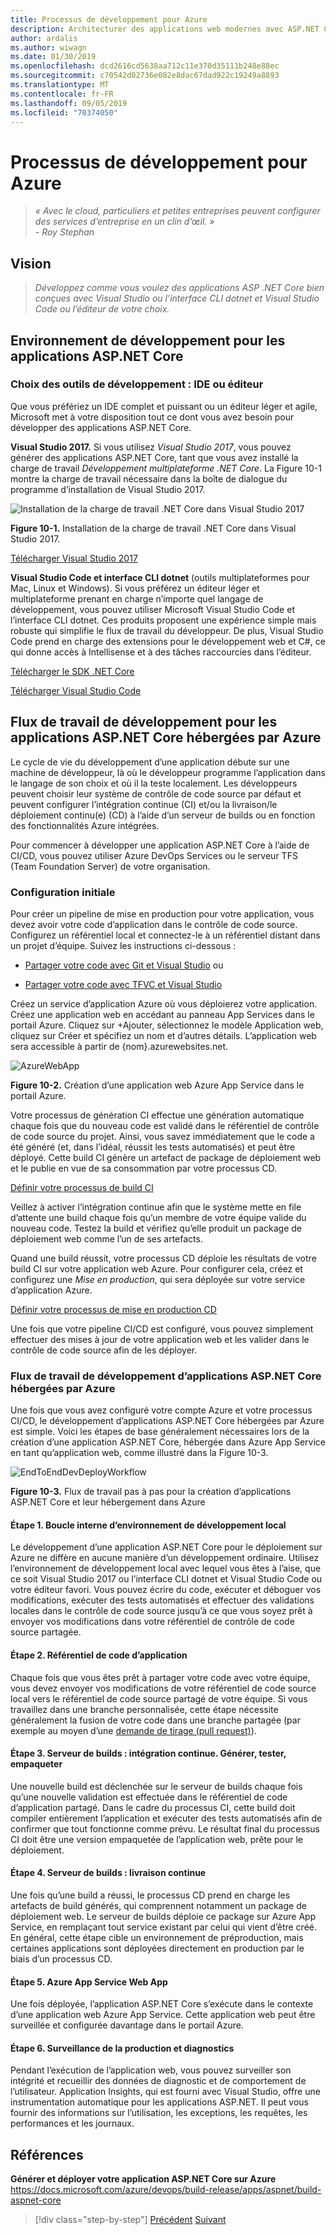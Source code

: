 ```yaml
---
title: Processus de développement pour Azure
description: Architecturer des applications web modernes avec ASP.NET Core et Azure | Processus de développement pour Azure
author: ardalis
ms.author: wiwagn
ms.date: 01/30/2019
ms.openlocfilehash: dcd2616cd5638aa712c11e370d35111b248e88ec
ms.sourcegitcommit: c70542d02736e082e8dac67dad922c19249a8893
ms.translationtype: MT
ms.contentlocale: fr-FR
ms.lasthandoff: 09/05/2019
ms.locfileid: "70374050"
---
```

# <a name="development-process-for-azure"></a>Processus de développement pour Azure

> _« Avec le cloud, particuliers et petites entreprises peuvent configurer des services d’entreprise en un clin d’œil. »_  
> _- Roy Stephan_

## <a name="vision"></a>Vision

> *Développez comme vous voulez des applications ASP .NET Core bien conçues avec Visual Studio ou l’interface CLI dotnet et Visual Studio Code ou l’éditeur de votre choix.*

## <a name="development-environment-for-aspnet-core-apps"></a>Environnement de développement pour les applications ASP.NET Core

### <a name="development-tools-choices-ide-or-editor"></a>Choix des outils de développement : IDE ou éditeur

Que vous préfériez un IDE complet et puissant ou un éditeur léger et agile, Microsoft met à votre disposition tout ce dont vous avez besoin pour développer des applications ASP.NET Core.

**Visual Studio 2017.** Si vous utilisez *Visual Studio 2017*, vous pouvez générer des applications ASP.NET Core, tant que vous avez installé la charge de travail *Développement multiplateforme .NET Core*. La Figure 10-1 montre la charge de travail nécessaire dans la boîte de dialogue du programme d’installation de Visual Studio 2017.

![Installation de la charge de travail .NET Core dans Visual Studio 2017](./media/image10-1.png)

**Figure 10-1.** Installation de la charge de travail .NET Core dans Visual Studio 2017.

[Télécharger Visual Studio 2017](https://aka.ms/vsdownload?utm_source=mscom&utm_campaign=msdocs)

**Visual Studio Code et interface CLI dotnet** (outils multiplateformes pour Mac, Linux et Windows). Si vous préférez un éditeur léger et multiplateforme prenant en charge n’importe quel langage de développement, vous pouvez utiliser Microsoft Visual Studio Code et l’interface CLI dotnet. Ces produits proposent une expérience simple mais robuste qui simplifie le flux de travail du développeur. De plus, Visual Studio Code prend en charge des extensions pour le développement web et C\#, ce qui donne accès à Intellisense et à des tâches raccourcies dans l’éditeur.

[Télécharger le SDK .NET Core](https://www.microsoft.com/net/download/core)

[Télécharger Visual Studio Code](https://code.visualstudio.com/download)

## <a name="development-workflow-for-azure-hosted-aspnet-core-apps"></a>Flux de travail de développement pour les applications ASP.NET Core hébergées par Azure

Le cycle de vie du développement d’une application débute sur une machine de développeur, là où le développeur programme l’application dans le langage de son choix et où il la teste localement. Les développeurs peuvent choisir leur système de contrôle de code source par défaut et peuvent configurer l’intégration continue (CI) et/ou la livraison/le déploiement continu(e) (CD) à l’aide d’un serveur de builds ou en fonction des fonctionnalités Azure intégrées.

Pour commencer à développer une application ASP.NET Core à l’aide de CI/CD, vous pouvez utiliser Azure DevOps Services ou le serveur TFS (Team Foundation Server) de votre organisation.

### <a name="initial-setup"></a>Configuration initiale

Pour créer un pipeline de mise en production pour votre application, vous devez avoir votre code d’application dans le contrôle de code source. Configurez un référentiel local et connectez-le à un référentiel distant dans un projet d’équipe. Suivez les instructions ci-dessous :

- [Partager votre code avec Git et Visual Studio](https://docs.microsoft.com/azure/devops/git/share-your-code-in-git-vs) ou

- [Partager votre code avec TFVC et Visual Studio](https://docs.microsoft.com/azure/devops/tfvc/share-your-code-in-tfvc-vs)

Créez un service d’application Azure où vous déploierez votre application. Créez une application web en accédant au panneau App Services dans le portail Azure. Cliquez sur +Ajouter, sélectionnez le modèle Application web, cliquez sur Créer et spécifiez un nom et d’autres détails. L’application web sera accessible à partir de {nom}.azurewebsites.net.

![AzureWebApp](./media/image10-2.png)

**Figure 10-2.** Création d’une application web Azure App Service dans le portail Azure.

Votre processus de génération CI effectue une génération automatique chaque fois que du nouveau code est validé dans le référentiel de contrôle de code source du projet. Ainsi, vous savez immédiatement que le code a été généré (et, dans l’idéal, réussit les tests automatisés) et peut être déployé. Cette build CI génère un artefact de package de déploiement web et le publie en vue de sa consommation par votre processus CD.

[Définir votre processus de build CI](https://docs.microsoft.com/azure/devops/build-release/apps/aspnet/build-aspnet-core#ci)

Veillez à activer l’intégration continue afin que le système mette en file d’attente une build chaque fois qu’un membre de votre équipe valide du nouveau code. Testez la build et vérifiez qu’elle produit un package de déploiement web comme l’un de ses artefacts.

Quand une build réussit, votre processus CD déploie les résultats de votre build CI sur votre application web Azure. Pour configurer cela, créez et configurez une *Mise en production*, qui sera déployée sur votre service d’application Azure.

[Définir votre processus de mise en production CD](https://docs.microsoft.com/azure/devops/build-release/apps/aspnet/build-aspnet-core#cd)

Une fois que votre pipeline CI/CD est configuré, vous pouvez simplement effectuer des mises à jour de votre application web et les valider dans le contrôle de code source afin de les déployer.

### <a name="workflow-for-developing-azure-hosted-aspnet-core-applications"></a>Flux de travail de développement d’applications ASP.NET Core hébergées par Azure

Une fois que vous avez configuré votre compte Azure et votre processus CI/CD, le développement d’applications ASP.NET Core hébergées par Azure est simple. Voici les étapes de base généralement nécessaires lors de la création d’une application ASP.NET Core, hébergée dans Azure App Service en tant qu’application web, comme illustré dans la Figure 10-3.

![EndToEndDevDeployWorkflow](./media/image10-3.png)

**Figure 10-3.** Flux de travail pas à pas pour la création d’applications ASP.NET Core et leur hébergement dans Azure

#### <a name="step-1-local-dev-environment-inner-loop"></a>Étape 1. Boucle interne d’environnement de développement local

Le développement d’une application ASP.NET Core pour le déploiement sur Azure ne diffère en aucune manière d’un développement ordinaire. Utilisez l’environnement de développement local avec lequel vous êtes à l’aise, que ce soit Visual Studio 2017 ou l’interface CLI dotnet et Visual Studio Code ou votre éditeur favori. Vous pouvez écrire du code, exécuter et déboguer vos modifications, exécuter des tests automatisés et effectuer des validations locales dans le contrôle de code source jusqu’à ce que vous soyez prêt à envoyer vos modifications dans votre référentiel de contrôle de code source partagée.

#### <a name="step-2-application-code-repository"></a>Étape 2. Référentiel de code d’application

Chaque fois que vous êtes prêt à partager votre code avec votre équipe, vous devez envoyer vos modifications de votre référentiel de code source local vers le référentiel de code source partagé de votre équipe. Si vous travaillez dans une branche personnalisée, cette étape nécessite généralement la fusion de votre code dans une branche partagée (par exemple au moyen d’une [demande de tirage (pull request)](https://docs.microsoft.com/azure/devops/git/pull-requests)).

#### <a name="step-3-build-server-continuous-integration-build-test-package"></a>Étape 3. Serveur de builds : intégration continue. Générer, tester, empaqueter

Une nouvelle build est déclenchée sur le serveur de builds chaque fois qu’une nouvelle validation est effectuée dans le référentiel de code d’application partagé. Dans le cadre du processus CI, cette build doit compiler entièrement l’application et exécuter des tests automatisés afin de confirmer que tout fonctionne comme prévu. Le résultat final du processus CI doit être une version empaquetée de l’application web, prête pour le déploiement.

#### <a name="step-4-build-server-continuous-delivery"></a>Étape 4. Serveur de builds : livraison continue

Une fois qu’une build a réussi, le processus CD prend en charge les artefacts de build générés, qui comprennent notamment un package de déploiement web. Le serveur de builds déploie ce package sur Azure App Service, en remplaçant tout service existant par celui qui vient d’être créé. En général, cette étape cible un environnement de préproduction, mais certaines applications sont déployées directement en production par le biais d’un processus CD.

#### <a name="step-5-azure-app-service-web-app"></a>Étape 5. Azure App Service Web App

Une fois déployée, l’application ASP.NET Core s’exécute dans le contexte d’une application web Azure App Service. Cette application web peut être surveillée et configurée davantage dans le portail Azure.

#### <a name="step-6-production-monitoring-and-diagnostics"></a>Étape 6. Surveillance de la production et diagnostics

Pendant l’exécution de l’application web, vous pouvez surveiller son intégrité et recueillir des données de diagnostic et de comportement de l’utilisateur. Application Insights, qui est fourni avec Visual Studio, offre une instrumentation automatique pour les applications ASP.NET. Il peut vous fournir des informations sur l’utilisation, les exceptions, les requêtes, les performances et les journaux.

## <a name="references"></a>Références

**Générer et déployer votre application ASP.NET Core sur Azure**  
<https://docs.microsoft.com/azure/devops/build-release/apps/aspnet/build-aspnet-core>

>[!div class="step-by-step"]
>[Précédent](test-asp-net-core-mvc-apps.md)
>[Suivant](azure-hosting-recommendations-for-asp-net-web-apps.md)
